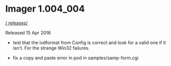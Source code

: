 # Imager 1.004_004

[ / ](..) [releases/](./)

Released 15 Apr 2016

- test that the ivdformat from Config is correct and look for a valid one if it isn't. For the strange Win32 failures.

- fix a copy and paste error in pod in samples/samp-form.cgi